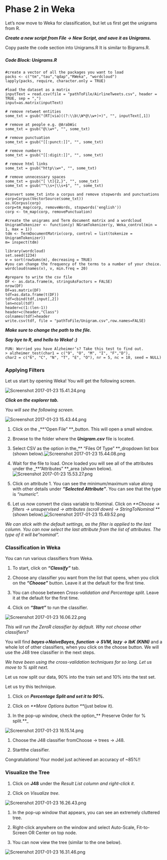 # Phase 2 in Weka

Let’s now move to Weka for classification, but let us first get the unigrams from R.

_**Create a new script from File -&gt; New Script, and save it as Unigrams.**_

Copy paste the code section into Unigrams.R It is similar to Bigrams.R.

##### 

##### Code Block: Unigrams.R

```
#create a vector of all the packages you want to load
packs <- c("tm","tau","qdap","RWeka", "wordcloud")
lapply(packs, require, character.only = TRUE)

#load the dataset as a matrix
inputText = read.csv(file = "pathToFile/AirlineTweets.csv", header = TRUE, sep = ",")
input=as.matrix(inputText)

# remove retweet entities
some_txt = gsub("(RT|via)((?:\\b\\W*@\\w+)+)", "", inputText[,1])

# remove at people e.g. @ArabWic
some_txt = gsub("@\\w+", "", some_txt)

# remove punctuation
some_txt = gsub("[[:punct:]]", "", some_txt)

# remove numbers
some_txt = gsub("[[:digit:]]", "", some_txt)

# remove html links
some_txt = gsub("http\\w+", "", some_txt)

# remove unnecessary spaces
some_txt = gsub("[ \t]{2,}", "", some_txt)
some_txt = gsub("^\\s+|\\s+$", "", some_txt)

#convert some_txt into a corpus and remove stopwords and punctuations
corp=Corpus(VectorSource(some_txt))
as.VCorpus(corp)
corp=tm_map(corp, removeWords, stopwords('english'))
corp <- tm_map(corp, removePunctuation)

#create the unigrams and Term document matrix and a wordcloud
UnigramTokenizer <- function(y) NGramTokenizer(y, Weka_control(min = 1, max = 1))
tdm <- TermDocumentMatrix(corp, control = list(tokenize = UnigramTokenizer))
m= inspect(tdm)

library(wordcloud)
set.seed(1234)
v = sort(rowSums(m), decreasing = TRUE)
#you can change the frequency of the terms to a number of your choice.
wordcloud(names(v), v, min.freq = 20)

#prepare to write the csv file 
DF <- as.data.frame(m, stringsAsFactors = FALSE)
nrow(DF)
DF=as.matrix(DF)
tdf=as.data.frame(t(DF))
tdf=cbind(tdf,input[,2])
len=ncol(tdf)
header=c(1:(len-1))
header=c(header,"Class")
colnames(tdf)=header
write.csv(tdf, file = "pathToFile/Unigram.csv",row.names=FALSE)
```

_**Make sure to change the path to the file.**_

_**Say bye to R, and hello to Weka! :\)**_

```
FUN: Worried you have Alzheimer’s? Take this test to find out.
> alzheimer_test(char1 = c("9", "O", "M", "I", "F","D"), 
char2 = c("6", "C", "N", "T", "E", "O"), nr = 5, nc = 10, seed = NULL)
```

### Applying Filters

Let us start by opening Weka! You will get the following screen.

![](https://lh5.googleusercontent.com/icg2Jc7xXFaXxZoMGMOROr-ykyZvsHH1-8ldEtwOzJLVj8xnK7MEkl7zv113q8uCnI3dtnhQk0gUcFk0dSY3WKYJCvUlDNZHIQA88tZZj_A2OOtt5VLaBm4Cpf2iYKr_tpoPJmY "Screenshot 2017-01-23 15.41.24.png")

_**Click on the explorer tab.**_

_You will see the following screen._

![](https://lh5.googleusercontent.com/M_4SdExaNdPRtp0NAuttJq3MuS7daRmWwd91EqRAH9KnMdb61EbVd645VjNZlQAVGnzeP7UswnfsKcTiqGjGEpN4GuqO4upSi2dcIDxp4-Ze90dHMhVJwJNGuCxIhJuoRU3UgZ0 "Screenshot 2017-01-23 15.43.44.png")

1. Click on the \_**“Open File” **\_button. This will open a small window.

2. Browse to the folder where the _**Unigram.csv**_ file is located.

3. Select CSV as the option in the\_** “Files Of Type” **\_dropdown list box \(shown below\).![](https://lh6.googleusercontent.com/hCAE-8mYqbcb8VM-lzWup6ev94uRMf-kgM8MiyQnQ6EAnOddNGRLKRdn0578tNQDup5wp59tLnu2RiS5T2svY9BvdRWjZMG40QXkdkMPJjezPTAk1T8sD3MaXvGs30_w8f9Mg1w "Screenshot 2017-01-23 15.44.08.png")

4. Wait for the file to load. Once loaded you will see all of the attributes under the \_**“Attributes” **\_area \(shown below\).![](https://lh5.googleusercontent.com/aEq-iR62MD8cZK_zycg5rsQl7dHoesj1PcKu-JfmahwiaWVFnHrJ0BPCC759jdrUtpard3TtgjqgjLFV-1VnhO71x9H1N4zOV6_rDVUL37FRxHpTIWacb3lOPNyhjDQ5zVpGNjQ "Screenshot 2017-01-23 15.53.27.png")

5. Click on attribute 1. You can see the minimum/maximum value along with other details under _**“Selected Attribute”**_. You can see that the type is _“numeric”._

6. Let us now convert the class variable to Nominal. Click on _**Choose -&gt; filters -&gt; unsupervised -&gt; attributes \(scroll down\) -&gt; StringToNominal **_\(shown below\).![](https://lh3.googleusercontent.com/xeORfe8gD99si0RScLq-9XDOqFxHskxUgoof7q3pNbj1OiW4In80b-GrlhS62n_p4i6ewZ86ofFQipO6TY2t3XQJN7HEiyTOhMdixEDTjiC4FOgg8Wm6JWL4-ns7ySmn18Iibbk "Screenshot 2017-01-23 15.49.52.png")

_We can stick with the default settings, as the filter is applied to the last column. You can now select the last attribute from the list of attributes. The type of it will be“nominal”._

### 

### Classification in Weka

You can run various classifiers from Weka.

1. To start, click on _**“Classify”**_ tab.

2. Choose any classifier you want from the list that opens, when you click on the _**“Choose”**_ button. Leave it at the default for the first time.

3. You can choose between _Cross-validation and Percentage split_. Leave it at the default for the first time.

4. Click on _**“Start”**_ to run the classifier.

![](https://lh4.googleusercontent.com/FJZ_XwM1Pi3EIKrkCuPe3xJnjMT_wfStuE42ntRk5aKCFXy_yIWINc4ge-UXymSoSUv9RL2xaiLNpaHcVPYBvAcyADTF8wxMJ3WkilEqBCChb7aQiiNXzNSEC5Fc5pWsuK0Hw2g "Screenshot 2017-01-23 16.06.22.png")

_This will run the ZeroR classifier by default. Why not choose other classifiers?_

You will find _**bayes-&gt;NaiveBayes, function -&gt; SVM, lazy -&gt; IbK \(KNN\)**_ and a whole lot of other classifiers, when you click on the choose button. We will use the J48 tree classifier in the next steps.

_We have been using the cross-validation techniques for so long. Let us move to % split next._

Let us now split our data, 90% into the train set and 10% into the test set.

Let us try this technique.

1. Click on _**Percentage Split  and set it to 90%.**_

2. Click on _**More Options button **_\(just below it\).

3. In the pop-up window, check the option_** Preserve Order for % split.**_

![](https://lh6.googleusercontent.com/4iOBU73azGu_m_u7Vn3Ck7Amgtts9XO4XZOT3JPDLAuxzB6EM4jlVCesA7DoMDnUp3eOWdQUmFFd4Qp182RS9fd9Hs0ZvXd27ezpXljWRSNJJbhhRy_KWGWQGIx0EMzxGGs_NK8 "Screenshot 2017-01-23 16.15.14.png")

1. Choose the J48 classifier fromChoose -&gt; trees -&gt; J48.

2. Startthe classifier.

Congratulations! Your model just achieved an accuracy of ~85%!!

### Visualize the Tree

1. Click on **J48** under the _Result List column and right-click it_.

2. Click on _Visualize tree._

![](https://lh3.googleusercontent.com/NBSgxRogv0CRgzsfMCziRy19kxsU7lMRN2jQrXD5OHBqLCkXJbGJaE3_nhR_GyThpHYHvq1IPnGFpRe6uZkmPJJLZw4AIHJYzpbdzofV4zVAwRuaJ36vrHMqRNauR9m_PVglhRo "Screenshot 2017-01-23 16.26.43.png")

1. In the pop-up window that appears, you can see an extremely cluttered tree.

2. Right-click anywhere on the window and select Auto-Scale, Fit-to-Screen OR Center on top node.

3. You can now view the tree \(similar to the one below\).

![](https://lh5.googleusercontent.com/XNUaE2-WIOtoLiHvgqjqYSHpjBfZUR2Wj7ruy_8zedEDkyDRE3F0KtTkmx7ZT1pdq8VYNwVgP3yeJwiYLQFljeM0mtAlsMDFLd2x1yUJ7nFnLIiNleJzUj6qTOHHWPK-ktEVHMg "Screenshot 2017-01-23 16.31.46.png")

